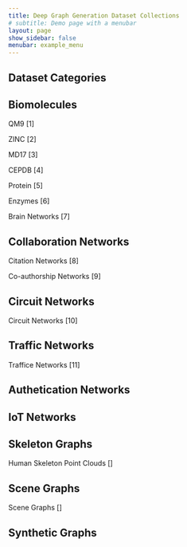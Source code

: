 ```yaml
---
title: Deep Graph Generation Dataset Collections
# subtitle: Demo page with a menubar
layout: page
show_sidebar: false
menubar: example_menu
---
```


<!-- This is another sample page showing how a page can look with a menubar.  -->

## Dataset Categories


## Biomolecules

<!-- Create a data file in the _data directory and use the following format (if using yml) -->
QM9 [1]

ZINC [2]

MD17 [3]

CEPDB [4]

Protein [5]

Enzymes [6]

Brain Networks [7]

## Collaboration Networks

Citation Networks [8]

Co-authorship Networks [9]

## Circuit Networks

Circuit Networks [10]

## Traffic Networks

Traffice Networks [11]

## Authetication Networks

## IoT Networks

## Skeleton Graphs

Human Skeleton Point Clouds []

## Scene Graphs

Scene Graphs []

## Synthetic Graphs




<!-- ```yml
- label: Example Menu
  items:
    - name: Home
      link: /
    - name: Pages
      link: #
      items:
        - name: Page With Sidebar 
          link: /page-1/
        - name: Page Without Sidebar
          link: /page-2/
        - name: Page With Menubar
          link: /page-3/
    - name: Blog
      link: /blog/
```

### Multiple menus

You may make multiple menus in the same file, separated by the label

```yml
- label: Menu Label
  items:
    - name: Example item
      link: /example-item/
- label: Second Menu Label
  items:
    - name: Parent Item
      link: /parent-item/
      items:
        - name: Sublink 
          link: /sublink/
        - name: Sublink 2
          link: /sublink2/
- label: Third Menu Label
  items:
    - name: Another example item
      link: /another-example-item/
``` -->
